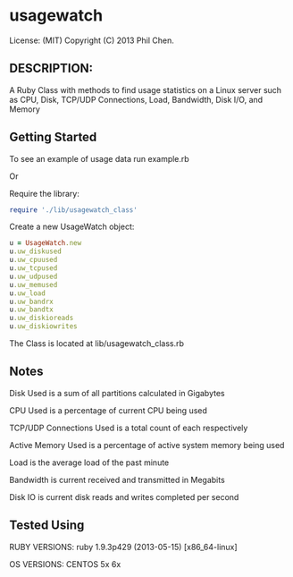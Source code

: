 # usagewatch

License: (MIT) Copyright (C) 2013 Phil Chen.

## DESCRIPTION:

A Ruby Class with methods to find usage statistics on a Linux server such as CPU, Disk, TCP/UDP Connections, Load, Bandwidth, Disk I/O, and Memory

## Getting Started

To see an example of usage data run example.rb

Or

Require the library:

```ruby
require './lib/usagewatch_class'
```

Create a new UsageWatch object:

```ruby
u = UsageWatch.new
u.uw_diskused
u.uw_cpuused
u.uw_tcpused
u.uw_udpused
u.uw_memused
u.uw_load
u.uw_bandrx
u.uw_bandtx
u.uw_diskioreads
u.uw_diskiowrites
```

The Class is located at lib/usagewatch_class.rb

## Notes

Disk Used is a sum of all partitions calculated in Gigabytes

CPU Used is a percentage of current CPU being used

TCP/UDP Connections Used is a total count of each respectively

Active Memory Used is a percentage of active system memory being used

Load is the average load of the past minute

Bandwidth is current received and transmitted in Megabits

Disk IO is current disk reads and writes completed per second

## Tested Using

RUBY VERSIONS:
ruby 1.9.3p429 (2013-05-15) [x86_64-linux]

OS VERSIONS:
CENTOS 5x 6x
